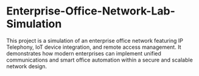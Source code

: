 # Enterprise-Office-Network-Lab-Simulation
This project is a simulation of an enterprise office network featuring IP Telephony, IoT device integration, and remote access management. It demonstrates how modern enterprises can implement unified communications and smart office automation within a secure and scalable network design.
